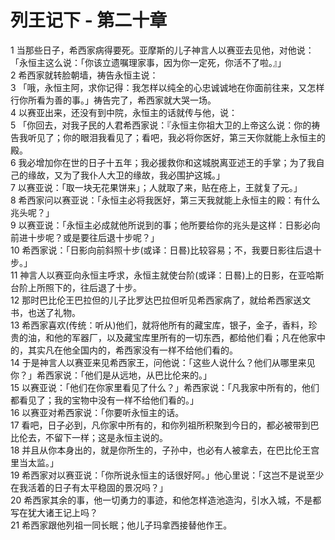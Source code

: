 # 列王记下 - 第二十章
  
 1 当那些日子，希西家病得要死。亚摩斯的儿子神言人以赛亚去见他，对他说：「永恒主这么说：「你该立遗嘱理家事，因为你一定死，你活不了啦。』」  
 2 希西家就转脸朝墙，祷告永恒主说：  
 3 「哦，永恒主阿，求你记得：我怎样以纯全的心忠诚诚地在你面前往来，又怎样行你所看为善的事。」祷告完了，希西家就大哭一场。  
 4 以赛亚出来，还没有到中院，永恒主的话就传与他，说：  
 5 「你回去，对我子民的人君希西家说：『永恒主你祖大卫的上帝这么说：你的祷告我听见了；你的眼泪我看见了；看吧，我必将你医好，第三天你就能上永恒主的殿。  
 6 我必增加你在世的日子十五年；我必援救你和这城脱离亚述王的手掌；为了我自己的缘故，又为了我仆人大卫的缘故，我必围护这城。」  
 7 以赛亚说：「取一块无花果饼来」；人就取了来，贴在疮上，王就复了元。」  
 8 希西家问以赛亚说：「永恒主必将我医好，第三天我就能上永恒主的殿：有什么兆头呢？」  
 9 以赛亚说：「永恒主必成就他所说到的事；他所要给你的兆头是这样：日影必向前进十步呢？或是要往后退十步呢？」  
 10 希西家说：「日影向前斜照十步(或译：日晷)比较容易；不，我要日影往后退十步。」  
 11 神言人以赛亚向永恒主呼求，永恒主就使台阶(或译：日晷)上的日影，在亚哈斯台阶上所照下的，往后退了十步。  
 12 那时巴比伦王巴拉但的儿子比罗达巴拉但听见希西家病了，就给希西家送文书，也送了礼物。  
 13 希西家喜欢(传统：听从)他们，就将他所有的藏宝库，银子，金子，香料，珍贵的油，和他的军器厂，以及藏宝库里所有的一切东西，都给他们看；凡在他家中的，其实凡在他全国内的，希西家没有一样不给他们看的。  
 14 于是神言人以赛亚来见希西家王，问他说：「这些人说什么？他们从哪里来见你？」希西家说：「他们是从远地，从巴比伦来的。」  
 15 以赛亚说：「他们在你家里看见了什么？」希西家说：「凡我家中所有的，他们都看见了；我的宝物中没有一样不给他们看的。」  
 16 以赛亚对希西家说：「你要听永恒主的话。  
 17 看吧，日子必到，凡你家中所有的，和你列祖所积聚到今日的，都必被带到巴比伦去，不留下一样；这是永恒主说的。  
 18 并且从你本身出的，就是你所生的，子孙中，也必有人被拿去，在巴比伦王宫里当太监。」  
 19 希西家对以赛亚说：「你所说永恒主的话很好阿。」他心里说：「这岂不是说至少在我活着的日子有太平稳固的景况吗？」  
 20 希西家其余的事，他一切勇力的事迹，和他怎样造池造沟，引水入城，不是都写在犹大诸王记上吗？  
 21 希西家跟他列祖一同长眠；他儿子玛拿西接替他作王。